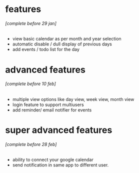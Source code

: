 # features 
###### [complete before 29 jan]

* view basic calendar as per month and year selection
* automatic disable / dull display of previous days
* add events / todo list for the day
  

# advanced features 
###### [complete before 10 feb]

* multiple view options like day view, week view, month view
* login feature to support multiusers
* add reminder/ email notifier for events

# super advanced features
###### [complete before 28 feb]

* ability to connect your google calendar
* send notification in same app to different user.

